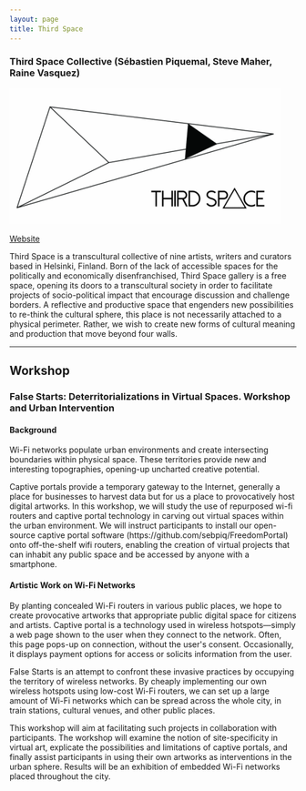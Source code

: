 ```yaml
---
layout: page
title: Third Space
---
```

<h3>Third Space Collective (Sébastien Piquemal, Steve Maher, Raine Vasquez)</h3>
<img src="thirdspace.png" />
<p><a href="http://www.th1rdspac3.com" target="_blank">Website</a></p>
<p>Third Space is a transcultural collective of nine artists, writers and curators based in Helsinki, Finland. Born of the lack of accessible spaces for the politically and economically disenfranchised, Third Space gallery is a free space, opening its doors to a transcultural society in order to facilitate projects of socio-political impact that encourage discussion and challenge borders. A reflective and productive space that engenders new possibilities to re-think the cultural sphere, this place is not necessarily attached to a physical perimeter. Rather, we wish to create new forms of cultural meaning and production that move beyond four walls.</p>

<hr />
<h2>Workshop</h2>
<h3>False Starts: Deterritorializations in Virtual Spaces. Workshop and Urban Intervention</h3>
<h4>Background</h4>
<p>Wi-Fi networks populate urban environments and create intersecting boundaries within physical space. These territories provide new and interesting topographies, opening-up uncharted creative potential.</p>
<p>Captive portals provide a temporary gateway to the Internet, generally a place for businesses to harvest data but for us a place to provocatively host digital artworks.
In this workshop, we will study the use of repurposed wi-fi routers and captive portal technology in carving out virtual spaces within the urban environment. We will instruct participants to install our open-source captive portal software (https://github.com/sebpiq/FreedomPortal) onto off-the-shelf wifi routers, enabling the creation of virtual projects that can inhabit any public space and be accessed by anyone with a smartphone.</p>

<h4>Artistic Work on Wi-Fi Networks</h4>
<p>By planting concealed Wi-Fi routers in various public places, we hope to create provocative artworks that appropriate public digital space for citizens and artists. Captive portal is a technology used in wireless hotspots—simply a web page shown to the user when they connect to the network. Often, this page pops-up on connection, without the user's consent. Occasionally, it displays payment options for access or solicits information from the user.</p>
<p>False Starts is an attempt to confront these invasive practices by occupying the territory of wireless networks. By cheaply implementing our own wireless hotspots using low-cost Wi-Fi routers, we can set up a large amount of Wi-Fi networks which can be spread across the whole city, in train stations, cultural venues, and other public places.</p>
<p>This workshop will aim at facilitating such projects in collaboration with participants. The workshop will examine the notion of site-specificity in virtual art, explicate the possibilities and limitations of captive portals, and finally assist participants in using their own artworks as interventions in the urban sphere. Results will be an exhibition of embedded Wi-Fi networks placed throughout the city.</p>